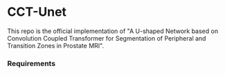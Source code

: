 # CCT-Unet
This repo is the official implementation of "A U-shaped Network based on Convolution Coupled Transformer for Segmentation of Peripheral and Transition Zones in Prostate MRI".


### Requirements
